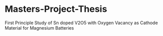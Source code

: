 # Masters-Project-Thesis
First Principle Study of Sn doped V2O5 with Oxygen Vacancy as Cathode Material for Magnesium Batteries
